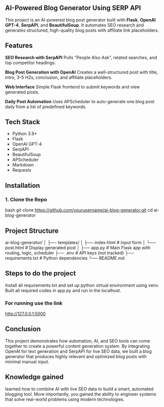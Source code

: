 ## AI-Powered Blog Generator Using SERP API

This project is an AI-powered blog post generator built with **Flask**, **OpenAI GPT-4**, **SerpAPI**, and **BeautifulSoup**. It automates SEO research and generates structured, high-quality blog posts with affiliate link placeholders.

##  Features

**SEO Research with SerpAPI**
Pulls "People Also Ask", related searches, and top competitor headings.
  
**Blog Post Generation with OpenAI**
Creates a well-structured post with title, intro, 3–5 H2s, conclusion, and affiliate placeholders.
  
**Web Interface**
Simple Flask frontend to submit keywords and view generated posts.
  
**Daily Post Automation**
Uses APScheduler to auto-generate one blog post daily from a list of predefined keywords.
##  Tech Stack
- Python 3.9+
- Flask
- OpenAI GPT-4
- SerpAPI
- BeautifulSoup
- APScheduler
- Markdown
- Requests
##  Installation
### 1. Clone the Repo
bash
git clone https://github.com/yourusername/ai-blog-generator.git
cd ai-blog-generator

## Project Structure
ai-blog-generator/
│
├── templates/
│   ├── index.html       # Input form
│   └── post.html        # Display generated post
│
├── app.py               # Main Flask app with routing, logic, scheduler
├── .env                 # API keys (not tracked)
├── requirements.txt     # Python dependencies
└── README.md
 ## Steps to do the project 
 Install all requirements.txt and set up python virtual environment using venv.
 Built all required codes in app.py and run in the localhost.
 ### For running use the link 
 http://127.0.0.1:5000

 ## Conclusion
 This project demonstrates how automation, AI, and SEO tools can come together to create a powerful content generation system. By integrating OpenAI for text generation and SerpAPI for live SEO data, we built a blog generator that produces highly relevant and optimized blog posts with minimal manual input.
 ## Knowledge gained
 learned how to combine AI with live SEO data to build a smart, automated blogging tool. More importantly, you gained the ability to engineer systems that solve real-world problems using modern technologies.







